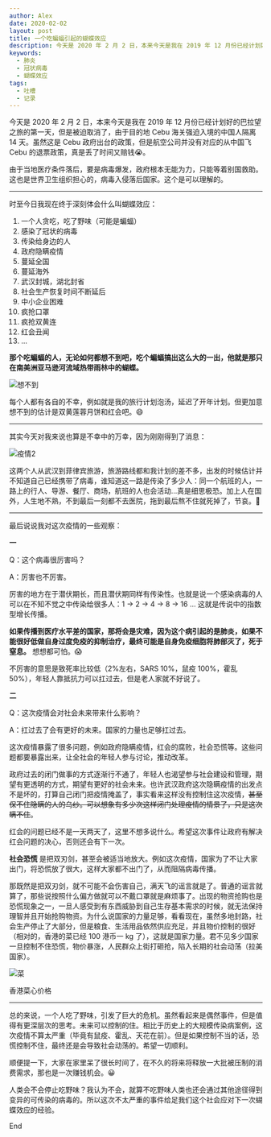 ```yaml
---
author: Alex
date: 2020-02-02
layout: post
title: 一个吃蝙蝠引起的蝴蝶效应
description: 今天是 2020 年 2 月 2 日，本来今天是我在 2019 年 12 月份已经计划好的巴拉望之旅的第一天，但是被迫取消了，由于目的地 Cebu 海关强迫入境的中国人隔离 14 天。虽然这是 Cebu 政府出台的政策，但是航空公司并没有对应的从中国飞 Cebu 的退票政策，真是丢了时间又赔钱😭。
keywords: 
  - 肺炎
  - 冠状病毒
  - 蝴蝶效应
tags: 
  - 吐槽
  - 记录
---
```


今天是 2020 年 2 月 2 日，本来今天是我在 2019 年 12 月份已经计划好的巴拉望之旅的第一天，但是被迫取消了，由于目的地 Cebu 海关强迫入境的中国人隔离 14 天。虽然这是 Cebu 政府出台的政策，但是航空公司并没有对应的从中国飞 Cebu 的退票政策，真是丢了时间又赔钱😭。

由于当地医疗条件落后，要是病毒爆发，政府根本无能为力，只能等着别国救助。这也是世界卫生组织担心的，病毒入侵落后国家。这个是可以理解的。

----

时至今日我现在终于深刻体会什么叫蝴蝶效应：

1. 一个人贪吃，吃了野味（可能是蝙蝠）
2. 感染了冠状的病毒
3. 传染给身边的人
4. 政府隐瞒疫情
5. 蔓延全国
6. 蔓延海外
7. 武汉封城，湖北封省
8. 社会生产恢复时间不断延后
9. 中小企业困难
10. 疯抢口罩
11. 疯抢双黄连
12. 红会丑闻
13. ...

**那个吃蝙蝠的人，无论如何都想不到吧，吃个蝙蝠搞出这么大的一出，他就是那只在南美洲亚马逊河流域热带雨林中的蝴蝶。**

![想不到](../../assets/stickers/xiangbudao.jpg)

每个人都有各自的不幸，例如就是我的旅行计划泡汤，延迟了开年计划。但更加意想不到的估计是双黄莲蓉月饼和红会吧。😄

----

其实今天对我来说也算是不幸中的万幸，因为刚刚得到了消息：

![疫情2](../../assets/images/2020-02-02/virus2.jpg)

这两个人从武汉到菲律宾旅游，旅游路线都和我计划的差不多，出发的时候估计并不知道自己已经携带了病毒，谁知道这一路是传染了多少人：同一个航班的人，一路上的行人、导游、餐厅、商场，航班的人也会活动...真是细思极恐。加上人在国外，人生地不熟，不到最后一刻都不去医院，拖到最后熬不住就死掉了，节哀。🙏

----

最后说说我对这次疫情的一些观察：

**一**

Q：这个病毒很厉害吗？

A：厉害也不厉害。

厉害的地方在于潜伏期长，而且潜伏期同样有传染性。也就是说一个感染病毒的人可以在不知不觉之中传染给很多人：1 -> 2 -> 4 -> 8 -> 16 ... 这就是传说中的指数型增长传播。

**如果传播到医疗水平差的国家，那将会是灾难，因为这个病引起的是肺炎，如果不能很好低做自身过度免疫的抑制治疗，最终可能是自身免疫细胞将肺部灭了，死于窒息。** 想想都可怕。😱

不厉害的意思是致死率比较低（2%左右，SARS 10%，鼠疫 100%，霍乱 50%），年轻人靠抵抗力可以扛过去，但是老人家就不好说了。

**二**

Q：这次疫情会对社会未来带来什么影响？

A：扛过去了会有更好的未来。国家的力量也足够扛过去。

这次疫情暴露了很多问题，例如政府隐瞒疫情，红会的腐败，社会恐慌等。这些问题都要暴露出来，让全社会的年轻人参与讨论，推动改革。

政府过去的闭门做事的方式逐渐行不通了，年轻人也渴望参与社会建设和管理，期望有更透明的方式，期望有更好的社会未来。也许武汉政府这次隐瞒疫情的出发点不是坏的，打算自己闭门把疫情掩盖了，事实看来这样没有控制住这次疫情，~~甚至保不住隐瞒的人的乌纱。可以想象有多少次这样闭门处理疫情的情景了，只是这次瞒不住~~。

红会的问题已经不是一天两天了，这里不想多说什么。希望这次事件让政府有解决红会问题的决心，否则还会有下一次。

**社会恐慌** 是把双刃剑，甚至会被适当地放大。例如这次疫情，国家为了不让大家出门，将恐慌放了很大，这样大家都不出门了，从而阻隔病毒传播。

那既然是把双刃剑，就不可能不会伤害自己，满天飞的谣言就是了。普通的谣言就算了，那些说按照什么偏方做就可以不戴口罩就是麻烦事了。出现的物资抢购也是恐慌现象之一，一旦人感受到有东西威胁到自己生存基本需求的时候，就无法保持理智并且开始抢购物资。为什么说国家的力量足够，看看现在，虽然多地封路，社会生产停止了大部分，但是粮食、生活用品依然供应充足，并且物价控制的很好（相对的，香港的菜已经 100 港币一 kg 了），这就是国家力量。君不见多少国家一旦控制不住恐慌，物价暴涨，人民群众上街打砸抢，陷入长期的社会动荡（拉美国家）。

![菜](../../assets/images/2020-02-02/cai.jpg)

香港菜心价格

----

总的来说，一个人吃了野味，引发了巨大的危机。虽然看起来是偶然事件，但是值得有更深层次的思考。未来可以控制的住。相比于历史上的大规模传染病案例，这次疫情不算太严重（毕竟有鼠疫、霍乱、天花在前）。但是如果控制不当的话，恐慌控制不住，最终还是会导致社会动荡的。希望一切顺利。

顺便提一下，大家在家里呆了很长时间了，在不久的将来将释放一大批被压制的消费需求，那也是一次赚钱机会。😀

人类会不会停止吃野味？我认为不会，就算不吃野味人类也还会通过其他途径得到变异的可传染的病毒的。所以这次不太严重的事件给足我们这个社会应对下一次蝴蝶效应的经验。

End
